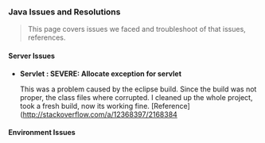 ### Java Issues and Resolutions
>This page covers issues we faced and troubleshoot of that issues, references.

#### Server Issues
* **Servlet : SEVERE: Allocate exception for servlet**

  This was a problem caused by the eclipse build. Since the build was not proper, the class files where corrupted. I cleaned up the whole project, took a fresh build, now its working fine. [Reference](http://stackoverflow.com/a/12368397/2168384



#### Environment Issues
